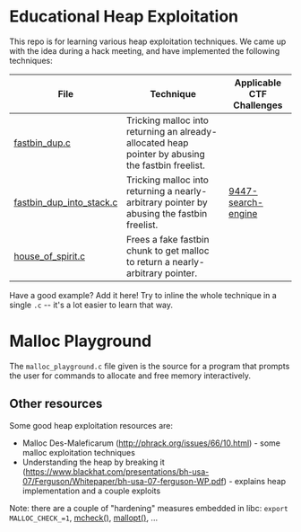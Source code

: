 # Educational Heap Exploitation

This repo is for learning various heap exploitation techniques.
We came up with the idea during a hack meeting, and have implemented the following techniques:

| File | Technique | Applicable CTF Challenges |
|------|-----------|---------------------------|
| [fastbin_dup.c](fastbin_dup.c) | Tricking malloc into returning an already-allocated heap pointer by abusing the fastbin freelist. | |
| [fastbin_dup_into_stack.c](fastbin_dup_into_stack.c) | Tricking malloc into returning a nearly-arbitrary pointer by abusing the fastbin freelist. | [9447-search-engine](https://github.com/ctfs/write-ups-2015/tree/master/9447-ctf-2015/exploitation/search-engine) |
| [house_of_spirit.c](house_of_spirit.c) | Frees a fake fastbin chunk to get malloc to return a nearly-arbitrary pointer. | |

Have a good example?
Add it here!
Try to inline the whole technique in a single `.c` -- it's a lot easier to learn that way.

# Malloc Playground

The `malloc_playground.c` file given is the source for a program that prompts the user for commands to allocate and free memory interactively.

## Other resources

Some good heap exploitation resources are:

- Malloc Des-Maleficarum (http://phrack.org/issues/66/10.html) - some malloc exploitation techniques
- Understanding the heap by breaking it (https://www.blackhat.com/presentations/bh-usa-07/Ferguson/Whitepaper/bh-usa-07-ferguson-WP.pdf) - explains heap implementation and a couple exploits

Note: there are a couple of "hardening" measures embedded in libc: `export MALLOC_CHECK_=1`, [mcheck()](http://www.gnu.org/software/libc/manual/html_node/Heap-Consistency-Checking.html), [mallopt()](http://www.gnu.org/software/libc/manual/html_node/Malloc-Tunable-Parameters.html]), ...
